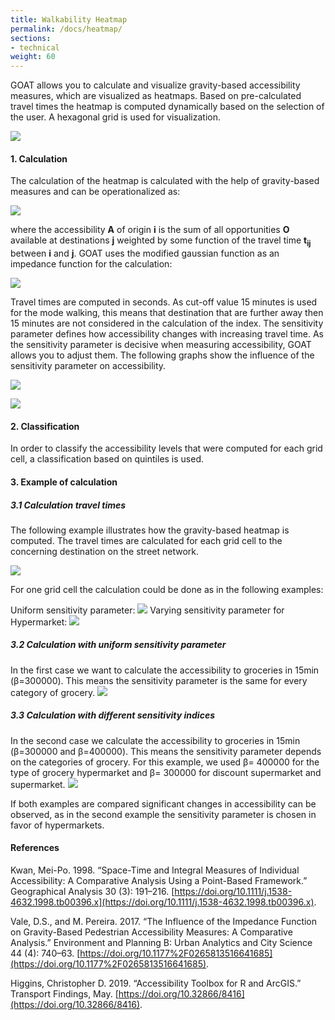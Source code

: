 ```yaml
---
title: Walkability Heatmap
permalink: /docs/heatmap/
sections:
- technical
weight: 60
---
```


GOAT allows you to calculate and visualize gravity-based accessibility measures, which are visualized as heatmaps. Based on pre-calculated travel times the heatmap is computed dynamically based on the selection of the user. A hexagonal grid is used for visualization.

![](/images/docs/technical_documentation/heatmap/heatmap.png)

#### 1. Calculation
The calculation of the heatmap is calculated with the help of gravity-based measures and can be operationalized as:

![](/images/docs/technical_documentation/heatmap/place-based_accessibility_measures.png)


where the accessibility <b>A</b> of origin <b>i</b> is the sum of all opportunities <b>O</b> available at destinations <b>j</b> weighted by some function of the travel time <b> t<sub>ij</sub></b>  between <b>i</b> and <b>j</b>. GOAT uses the modified gaussian function as an impedance function for the calculation: 

![](/images/docs/technical_documentation/heatmap/Gaussian_function.png)

Travel times are computed in seconds. As cut-off value 15 minutes is used for the mode walking, this means that destination that are further away then 15 minutes are not considered in the calculation of the index.
The sensitivity parameter defines how accessibility changes with increasing travel time. As the sensitivity parameter is decisive when measuring accessibility, GOAT allows you to adjust them. The following graphs show the influence of the sensitivity parameter on accessibility. 

![](/images/docs/technical_documentation/heatmap/sensitivity_index_20000.png)

![](/images/docs/technical_documentation/heatmap/sensitivity_index_30000.png)


#### 2. Classification
In order to classify the accessibility levels that were computed for each grid cell, a classification based on quintiles is used. 

#### 3. Example of calculation
##### 3.1 Calculation travel times
The following example illustrates how the gravity-based heatmap is computed.
The travel times are calculated for each grid cell to the concerning destination on the street network. 

![](/images/docs/technical_documentation/heatmap/grid_groceries.png)

For one grid cell the calculation could be done as in the following examples:

Uniform sensitivity parameter:
![](/images/docs/technical_documentation/heatmap/accessiblity_uniform_sensitivity-index.png)
Varying sensitivity parameter for Hypermarket:
![](/images/docs/technical_documentation/heatmap/accessiblity_different_sensitivity-indices.png)

##### 3.2 Calculation with uniform sensitivity parameter
In the first case we want to calculate the accessibility to groceries in 15min (β=300000).
This means the sensitivity parameter is the same for every category of grocery. 
![](/images/docs/technical_documentation/heatmap/uniform_sensitivity.png)


##### 3.3 Calculation with different sensitivity indices
In the second case we calculate the accessibility to groceries in 15min (β=300000 and 
β=400000). This means the sensitivity parameter depends on the categories of grocery. For this example, we used β= 400000 for the type of grocery hypermarket and β= 300000 for discount supermarket and supermarket.
![](/images/docs/technical_documentation/heatmap/different_sensitivity.png)


If both examples are compared significant changes in accessibility can be observed, as in the second example the sensitivity parameter is chosen in favor of hypermarkets. 

#### References

Kwan, Mei-Po. 1998. “Space-Time and Integral Measures of Individual Accessibility: A Comparative Analysis Using a Point-Based Framework.” Geographical Analysis 30 (3): 191–216. [https://doi.org/10.1111/j.1538-4632.1998.tb00396.x](https://doi.org/10.1111/j.1538-4632.1998.tb00396.x).

Vale, D.S., and M. Pereira. 2017. “The Influence of the Impedance Function on Gravity-Based Pedestrian Accessibility Measures: A Comparative Analysis.” Environment and Planning B: Urban Analytics and City Science 44 (4): 740–63. [https://doi.org/10.1177%2F0265813516641685](https://doi.org/10.1177%2F0265813516641685).

Higgins, Christopher D. 2019. “Accessibility Toolbox for R and ArcGIS.” Transport Findings, May. [https://doi.org/10.32866/8416](https://doi.org/10.32866/8416).
